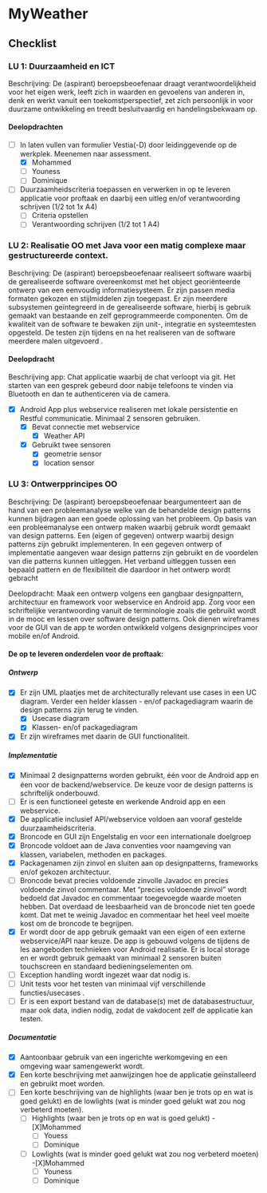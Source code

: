 # MyWeather

## Checklist
### LU 1: Duurzaamheid en ICT
Beschrijving: De (aspirant) beroepsbeoefenaar draagt verantwoordelijkheid voor het eigen werk, leeft zich in waarden en gevoelens van anderen in, denk en werkt vanuit een toekomstperspectief, zet zich persoonlijk in voor duurzame ontwikkeling en treedt besluitvaardig en handelingsbekwaam op.

#### Deelopdrachten
- [ ] In laten vullen van formulier Vestia(-D) door leidinggevende op de werkplek. Meenemen naar assessment.
  - [X] Mohammed
  - [ ] Youness
  - [ ] Dominique
- [ ] Duurzaamheidscriteria toepassen en verwerken in op te leveren applicatie voor proftaak en daarbij een uitleg en/of verantwoording schrijven (1/2 tot 1x A4)
  - [ ] Criteria opstellen
  - [ ] Verantwoording schrijven (1/2 tot 1 A4)

### LU 2: Realisatie OO met Java voor een matig complexe maar gestructureerde context.
Beschrijving:  De (aspirant) beroepsbeoefenaar realiseert software waarbij de gerealiseerde software overeenkomst met het object georiënteerde ontwerp van een eenvoudig informatiesysteem. Er zijn passen media formaten gekozen en stijlmiddelen zijn toegepast. Er zijn meerdere subsystemen geïntegreerd in de gerealiseerde software, hierbij is gebruik gemaakt van bestaande en zelf geprogrammeerde componenten. Om de kwaliteit van de software te bewaken zijn unit-, integratie en systeemtesten opgesteld. De testen zijn tijdens en na het realiseren van de software meerdere malen uitgevoerd .

#### Deelopdracht
Beschrijving app:
Chat applicatie waarbij de chat verloopt via git. Het starten van een gesprek gebeurd door nabije telefoons te vinden via Bluetooth en dan te authenticeren via de camera.

- [X] Android App plus webservice realiseren met lokale persistentie en Restful communicatie. Minimaal 2 sensoren gebruiken.
  - [X] Bevat connectie met webservice
    - [X] Weather API
  - [X] Gebruikt twee sensoren
    - [X] geometrie sensor
    - [X] location sensor

### LU 3: Ontwerpprincipes OO
Beschrijving:  De (aspirant) beroepsbeoefenaar beargumenteert aan de hand van een probleemanalyse welke van de behandelde design patterns kunnen bijdragen aan een goede oplossing van het probleem. Op basis van een probleemanalyse een ontwerp maken waarbij gebruik wordt gemaakt van design patterns. Een (eigen of gegeven) ontwerp waarbij design patterns zijn gebruikt implementeren. In een gegeven ontwerp of implementatie aangeven waar design patterns zijn gebruikt en de voordelen van die patterns kunnen uitleggen. Het verband uitleggen tussen een bepaald pattern en de flexibiliteit die daardoor in het ontwerp wordt gebracht

Deelopdracht: Maak een ontwerp volgens een gangbaar designpattern, architectuur en framework voor webservice en Android app. Zorg voor een schriftelijke verantwoording vanuit de terminologie zoals die gebruikt wordt in de mooc en lessen over software design patterns. Ook dienen wireframes voor de GUI van de app te worden ontwikkeld volgens designprincipes voor mobile en/of Android.

#### De op te leveren onderdelen voor de proftaak:
##### Ontwerp
- [X] Er zijn UML plaatjes met de architecturally relevant use cases in een UC diagram. Verder een helder klassen - en/of packagediagram waarin de design patterns zijn terug te vinden.
  - [X] Usecase diagram
  - [X] Klassen- en/of packagediagram
- [X] Er zijn wireframes met daarin de GUI functionaliteit.

##### Implementatie
- [X] Minimaal 2 designpatterns worden gebruikt, één voor de Android app en éen voor de backend/webservice. De keuze voor de design patterns is schriftelijk onderbouwd.
- [ ] Er is een functioneel geteste en werkende Android app en een webservice.
- [X] De applicatie inclusief API/webservice voldoen aan vooraf gestelde duurzaamheidscriteria.
- [X] Broncode en GUI zijn Engelstalig en voor een internationale doelgroep
- [X] Broncode voldoet aan de Java conventies voor naamgeving van klassen, variabelen, methoden en packages.
- [X] Packagenamen zijn zinvol en sluiten aan op designpatterns, frameworks en/of gekozen architectuur.
- [ ] Broncode bevat precies voldoende zinvolle Javadoc en precies voldoende zinvol commentaar. Met “precies voldoende zinvol” wordt bedoeld dat Javadoc en commentaar toegevoegde waarde moeten hebben. Dat overdaad de leesbaarheid van de broncode niet ten goede komt. Dat met te weinig Javadoc en commentaar het heel veel moeite kost om de broncode te begrijpen.
- [X] Er wordt door de app gebruik gemaakt van een eigen of een externe webservice/API naar keuze. De app is gebouwd volgens de tijdens de les aangeboden technieken voor Android realisatie. Er is local storage en er wordt gebruik gemaakt van minimaal 2 sensoren buiten touchscreen en standaard bedieningselementen om.
- [ ] Exception handling wordt ingezet waar dat nodig is.
- [ ] Unit tests voor het testen van minimaal vijf verschillende functies/usecases .
- [ ] Er is een export bestand van de database(s) met de databasestructuur, maar ook data, indien nodig, zodat de vakdocent zelf de applicatie kan testen.

##### Documentatie
- [X] Aantoonbaar gebruik van een ingerichte werkomgeving en een omgeving waar samengewerkt wordt.
- [X] Een korte beschrijving met aanwijzingen hoe de applicatie geïnstalleerd en gebruikt moet worden.
- [ ] Een korte beschrijving van de highlights (waar ben je trots op en wat is goed gelukt) en de lowlights (wat is minder goed gelukt wat zou nog verbeterd moeten).
  - [ ] Highlights (waar ben je trots op en wat is goed gelukt)
    -[X]Mohammed
    -[ ] Youess
    -[ ] Dominique
  - [ ] Lowlights (wat is minder goed gelukt wat zou nog verbeterd moeten)
    -[X]Mohammed
    -[ ] Youness
    -[ ] Dominique
